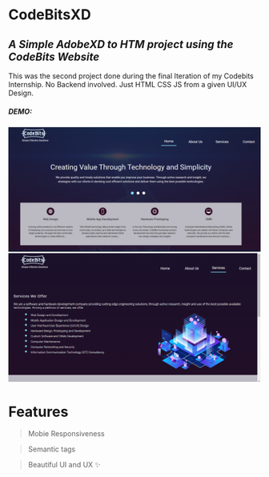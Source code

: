 # CodeBitsXD
## _A Simple AdobeXD to HTM project using the CodeBits Website_

This was the second project done during the final Iteration of my Codebits Internship. No Backend involved. Just HTML CSS JS from a given UI/UX Design.

##### DEMO:    
![](img/demo1.png?raw=true "demo1")
![](img/demo2.png?raw=true "demo2")

# Features
> Mobie Responsiveness

> Semantic tags 

> Beautiful UI and UX ✨